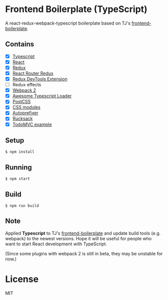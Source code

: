 
# Frontend Boilerplate (TypeScript)

A react-redux-webpack-typescript boilerplate based on TJ's [frontend-boilerplate](https://github.com/tj/frontend-boilerplate).

## Contains

- [x] [Typescript](https://www.typescriptlang.org/)
- [x] [React](https://facebook.github.io/react/)
- [x] [Redux](https://github.com/reactjs/redux)
- [x] [React Router Redux](https://github.com/reactjs/react-router-redux)
- [x] [Redux DevTools Extension](https://github.com/zalmoxisus/redux-devtools-extension)
- [ ] Redux effects
- [x] [Webpack 2](https://webpack.github.io)
- [x] [Awesome Typescript Loader](https://github.com/s-panferov/awesome-typescript-loader)
- [x] [PostCSS](https://github.com/postcss/postcss)
- [x] [CSS modules](https://github.com/outpunk/postcss-modules)
- [x] [Autoprefixer](https://github.com/postcss/autoprefixer)
- [x] [Rucksack](http://simplaio.github.io/rucksack/docs)
- [x] [TodoMVC example](http://todomvc.com)

## Setup

```
$ npm install
```

## Running

```
$ npm start
```

## Build

```
$ npm run build
```

## Note

Applied **Typescript** to TJ's [frontend-boilerplate](https://github.com/tj/frontend-boilerplate) and update build tools (e.g. webpack) to the newest versions.
Hope it will be useful for people who want to start React development with TypeScript.

(Since some plugins with webpack 2 is still in beta, they may be unstable for now.)

# License

MIT
